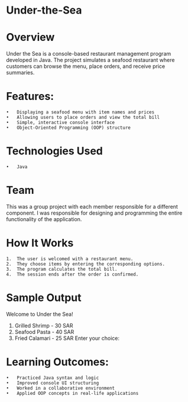 # Under-the-Sea

# Overview

Under the Sea is a console-based restaurant management program developed in Java. The project simulates a seafood restaurant where customers can browse the menu, place orders, and receive price summaries.

# Features:
	•	Displaying a seafood menu with item names and prices
	•	Allowing users to place orders and view the total bill
	•	Simple, interactive console interface
	•	Object-Oriented Programming (OOP) structure

# Technologies Used
	•	Java

# Team

This was a group project with each member responsible for a different component. I was responsible for designing and programming the entire functionality of the application.

# How It Works
	1.	The user is welcomed with a restaurant menu.
	2.	They choose items by entering the corresponding options.
	3.	The program calculates the total bill.
	4.	The session ends after the order is confirmed.

# Sample Output

Welcome to Under the Sea!
1. Grilled Shrimp - 30 SAR
2. Seafood Pasta - 40 SAR
3. Fried Calamari - 25 SAR
Enter your choice:

# Learning Outcomes:
	•	Practiced Java syntax and logic
	•	Improved console UI structuring
	•	Worked in a collaborative environment
	•	Applied OOP concepts in real-life applications
 

